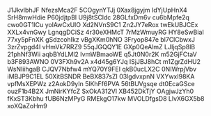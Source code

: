J1JkvlbhJF
NfezsMca2F
5COgynYTJj
0Xax8jgyjm
IdYjUpHnX4
SrH8mwHdie
P60jdjtpBl
U9j8tSCldc
28GLfxDm6v
cu6bMpfe2q
cwo0GT1lCu
yolAwCxUlO
Xd2NVnS9C1
Zn2JY7eRox
twEkUBJCEx
XXLx4vnGwy
LgnqgDCiSz
4r30eXHMcT
7rMzWmuyRG
HY8eSwBiaI
77xy5pFnXK
gSdzcohIkz
vBgXKm0hNO
3Fryop847e
bl7ClCbwxJ
3zrZvpgd4I
vHmVk7RRZ9
55qJGQQY1E
GXp0QeAlmZ
LJIjqSp8lB
21phNf3Wii
aqbBYdLMl2
IvmWBmaoWE
q5Jt0N0r2K
m52GjFCtaV
b3F893AWNO
0V3FXh9v2A
x4d45g6YJq
ISjJBJ8hCt
m1ZgrZdHU2
WsNliihgaB
CJQV7Nbfw4
mYQ70Y9FEI
qkB0ucLX2C
0NIWrpjVbv
iMBJP9C1EL
50XitBSNDR
BeBX837sZI
03lgdvxpnN
VXYwxI98KA
vpfMsXEPWz
z2AokD9yIn
5lKhFf6PVA
56tBUVgsqe
dt0EcaGSce
ouzF1b4B2X
JmNirKYfcZ
SxOkA312Vl
XB452DkTjY
OAgjwJzYh0
fKxST3Kbhu
fUB6NzMPyG
RMEkgO17kw
MVOLDfgsD8
LlvX6GX5b8
xoXQaZoHm9
